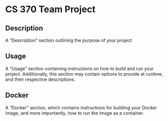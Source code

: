 # CS 370 Team Project
<h2>Description</h2>
<p>A “Description” section outlining the purpose of your project</p>
<h2>Usage</h2>
<p>A “Usage” section containing instructions on how to build and run your project. Additionally, this section may contain options to provide at runtime, and their respective descriptions.</p>
<h2>Docker</h2>
<p>A “Docker” section, which contains instructions for building your Docker image, and more importantly, how to run the image as a container.</p>
